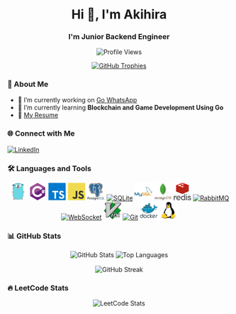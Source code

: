 <h1 align="center">Hi 👋, I'm Akihira</h1>
<h3 align="center">I'm Junior Backend Engineer</h3>

<p align="center">
  <img src="https://komarev.com/ghpvc/?username=akihira77&label=Profile%20views&color=0e75b6&style=flat" alt="Profile Views" />
</p>

<p align="center">
  <a href="https://github.com/ryo-ma/github-profile-trophy">
    <img src="https://github-profile-trophy.vercel.app/?username=akihira77&theme=tokyonight" alt="GitHub Trophies" />
  </a>
</p>

### 🚀 About Me
- 🔭 I’m currently working on [Go WhatsApp](https://github.com/Akihira77/go-whatsapp)  
- 🌱 I’m currently learning **Blockchain and Game Development Using Go**  
- 📄 [My Resume](https://drive.google.com/file/d/1chAc-h8B58uShiRrCc8CF4NUVXC1xTrx/view?usp=sharing)  

### 🌐 Connect with Me
<p align="left">
  <a href="https://linkedin.com/in/andika-wahyu-permadi-903698222" target="blank"><img align="center" src="https://raw.githubusercontent.com/rahuldkjain/github-profile-readme-generator/master/src/images/icons/Social/linked-in-alt.svg" alt="LinkedIn" height="25" width="25" /></a>
</p>

### 🛠️ Languages and Tools

<p align="center">
  <a href="https://golang.org"><img src="https://raw.githubusercontent.com/devicons/devicon/master/icons/go/go-original.svg" alt="Go" width="40" height="40"/></a>
  <a href="https://www.w3schools.com/cs/"><img src="https://raw.githubusercontent.com/devicons/devicon/master/icons/csharp/csharp-original.svg" alt="C#" width="40" height="40"/></a>
  <a href="https://www.typescriptlang.org/"><img src="https://raw.githubusercontent.com/devicons/devicon/master/icons/typescript/typescript-original.svg" alt="TypeScript" width="40" height="40"/></a>
  <a href="https://developer.mozilla.org/en-US/docs/Web/JavaScript"><img src="https://raw.githubusercontent.com/devicons/devicon/master/icons/javascript/javascript-original.svg" alt="JavaScript" width="40" height="40"/></a>
  <a href="https://www.postgresql.org"><img src="https://raw.githubusercontent.com/devicons/devicon/master/icons/postgresql/postgresql-original-wordmark.svg" alt="PostgreSQL" width="40" height="40"/></a>
  <a href="https://www.sqlite.org/"><img src="https://www.vectorlogo.zone/logos/sqlite/sqlite-icon.svg" alt="SQLite" width="40" height="40"/></a>
  <a href="https://www.mysql.com/"><img src="https://raw.githubusercontent.com/devicons/devicon/master/icons/mysql/mysql-original-wordmark.svg" alt="MySQL" width="40" height="40"/></a>
  <a href="https://www.mongodb.com/"><img src="https://raw.githubusercontent.com/devicons/devicon/master/icons/mongodb/mongodb-original-wordmark.svg" alt="MongoDB" width="40" height="40"/></a>
  <a href="https://redis.io"><img src="https://raw.githubusercontent.com/devicons/devicon/master/icons/redis/redis-original-wordmark.svg" alt="Redis" width="40" height="40"/></a>
  <a href="https://www.rabbitmq.com/"><img src="https://www.vectorlogo.zone/logos/rabbitmq/rabbitmq-icon.svg" alt="RabbitMQ" width="40" height="40"/></a>
  <br>
  <a href="https://developer.mozilla.org/en-US/docs/Web/API/WebSockets_API"><img src="https://raw.githubusercontent.com/gilbarbara/logos/main/logos/websocket.svg" alt="WebSocket" width="40" height="40"/></a>
  <a href="https://neovim.io/"><img src="https://raw.githubusercontent.com/devicons/devicon/master/icons/vim/vim-original.svg" alt="Neovim" width="40" height="40"/></a>
  <a href="https://git-scm.com/"><img src="https://www.vectorlogo.zone/logos/git-scm/git-scm-icon.svg" alt="Git" width="40" height="40"/></a>
  <a href="https://www.docker.com/"><img src="https://raw.githubusercontent.com/devicons/devicon/master/icons/docker/docker-original-wordmark.svg" alt="Docker" width="40" height="40"/></a>
  <a href="https://www.linux.org/"><img src="https://raw.githubusercontent.com/devicons/devicon/master/icons/linux/linux-original.svg" alt="Linux" width="40" height="40"/></a>
</p>


### 📊 GitHub Stats
<p align="center">
  <img align="center" src="https://github-readme-stats.vercel.app/api?username=akihira77&show_icons=true&locale=en&theme=tokyonight" alt="GitHub Stats" height="200"/>
  <img align="center" src="https://github-readme-stats.vercel.app/api/top-langs?username=akihira77&show_icons=true&locale=en&layout=compact&theme=tokyonight" alt="Top Languages" height="200"/>
</p>

<p align="center">
  <img align="center" src="https://streak-stats.demolab.com?user=Akihira77&theme=tokyonight" alt="GitHub Streak" height="200"/>
</p>

### 🔥 LeetCode Stats
<p align="center">
  <img src="https://leetcard.jacoblin.cool/user9634VO?theme=catppuccinMocha&font=Farsan&ext=heatmap" alt="LeetCode Stats"/>
</p>

